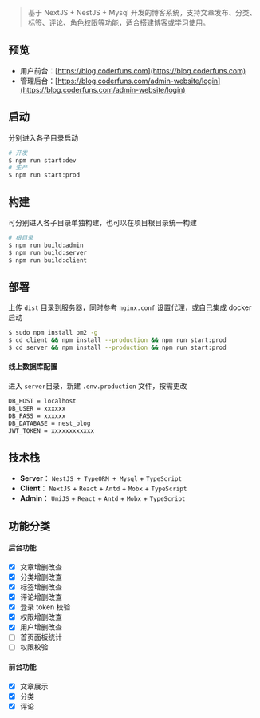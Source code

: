 > 基于 NextJS + NestJS + Mysql 开发的博客系统，支持文章发布、分类、标签、评论、角色权限等功能，适合搭建博客或学习使用。

## 预览

- 用户前台：[https://blog.coderfuns.com](https://blog.coderfuns.com)
- 管理后台：[https://blog.coderfuns.com/admin-website/login](https://blog.coderfuns.com/admin-website/login)

## 启动

分别进入各子目录启动

```bash
# 开发
$ npm run start:dev
# 生产
$ npm run start:prod
```

## 构建

可分别进入各子目录单独构建，也可以在项目根目录统一构建

```bash
# 根目录
$ npm run build:admin
$ npm run build:server
$ npm run build:client
```

## 部署

上传 `dist` 目录到服务器，同时参考 `nginx.conf` 设置代理，或自己集成 docker 启动

```bash
$ sudo npm install pm2 -g
$ cd client && npm install --production && npm run start:prod
$ cd server && npm install --production && npm run start:prod
```

#### 线上数据库配置

进入 `server`目录，新建 `.env.production` 文件，按需更改

```bash
DB_HOST = localhost
DB_USER = xxxxxx
DB_PASS = xxxxxx
DB_DATABASE = nest_blog
JWT_TOKEN = xxxxxxxxxxxx
```

## 技术栈

- **Server**： `NestJS + TypeORM + Mysql` + `TypeScript`
- **Client**： `NextJS` + `React` + `Antd` + `Mobx` + `TypeScript`
- **Admin**： `UmiJS` + `React` + `Antd` + `Mobx` + `TypeScript`

## 功能分类

#### 后台功能

- [x] 文章增删改查
- [x] 分类增删改查
- [x] 标签增删改查
- [x] 评论增删改查
- [x] 登录 token 校验
- [x] 权限增删改查
- [x] 用户增删改查
- [ ] 首页面板统计
- [ ] 权限校验

#### 前台功能

- [x] 文章展示
- [x] 分类
- [x] 评论
